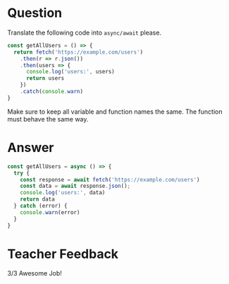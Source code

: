 # Question

Translate the following code into `async/await` please.

```js
const getAllUsers = () => {
  return fetch('https://example.com/users')
    .then(r => r.json())
    .then(users => {
      console.log('users:', users)
      return users
    })
    .catch(console.warn)
}
```

Make sure to keep all variable and function names the same. The function must behave the same way.


# Answer
```js
const getAllUsers = async () => {
  try {
    const response = await fetch('https://example.com/users')
    const data = await response.json();
    console.log('users:', data)
    return data
  } catch (error) {
    console.warn(error)
  }
}
```

# Teacher Feedback
3/3
Awesome Job!